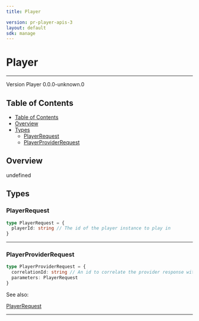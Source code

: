 ```yaml
---
title: Player

version: pr-player-apis-3
layout: default
sdk: manage
---
```


# Player

---

Version Player 0.0.0-unknown.0

## Table of Contents

- [Table of Contents](#table-of-contents)
- [Overview](#overview)
- [Types](#types)
  - [PlayerRequest](#playerrequest)
  - [PlayerProviderRequest](#playerproviderrequest)

## Overview

undefined

## Types

### PlayerRequest

```typescript
type PlayerRequest = {
  playerId: string // The id of the player instance to play in
}
```

---

### PlayerProviderRequest

```typescript
type PlayerProviderRequest = {
  correlationId: string // An id to correlate the provider response with this request
  parameters: PlayerRequest
}
```

See also:

[PlayerRequest](#playerrequest)

---
